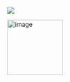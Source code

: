 ![](https://komarev.com/ghpvc/?username=Sak1012&style=flat-square)

<img width="128" height="128" alt="image" src="https://github.com/user-attachments/assets/ce991d01-deb3-46e3-8543-5d0813a6b043" />

